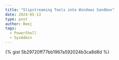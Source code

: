 ```yaml
---
title: "Slipstreaming Tools into Windows Sandbox"
date: 2024-05-13
type: post
author: Beej
tags:
  - PowerShell
  - SysAdmin
---
```


{% gist 5b29720ff77bb1967a592024b3ca8d8d %}